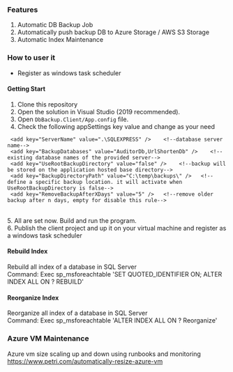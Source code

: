 ### Features
1. Automatic DB Backup Job
2. Automatically push backup DB to Azure Storage / AWS S3 Storage
3. Automatic Index Maintenance

### How to user it
 * Register as windows task scheduler

#### Getting Start
1. Clone this repository<br/>
2. Open the solution in Visual Studio (2019 recommended). <br/>
3. Open <code>DbBackup.Client/App.config</code> file. <br/>
4. Check the following appSettings key value and change as your need  <br/>
```
 <add key="ServerName" value=".\SQLEXPRESS" />    <!--database server name-->
 <add key="BackupDatabases" value="AuditorDb,UrlShortenDb" />    <!--existing database names of the provided server-->
 <add key="UseRootBackupDirectory" value="false" />    <!--backup will be stored on the application hosted base directory-->
 <add key="BackupDirectoryPath" value="C:\temp\backups\" />   <!--define a specific backup location. it will activate when UseRootBackupDirectory is false-->
 <add key="RemoveBackupAfterXDays" value="5" />   <!--remove older backup after n days, empty for disable this rule--> 
```
<br/>
5. All are set now. Build and run the program. <br/>
6. Publish the client project and up it on your virtual machine and register as a windows task scheduler


#### Rebuild Index
Rebuild all index of a database in SQL Server <br/>
Command: Exec sp_msforeachtable 'SET QUOTED_IDENTIFIER ON; ALTER INDEX ALL ON ? REBUILD'

#### Reorganize Index
Reorganize all index of a database in SQL Server <br/>
Command: Exec sp_msforeachtable 'ALTER INDEX ALL ON ? Reorganize'

### Azure VM Maintenance
Azure vm size scaling up and down using runbooks and monitoring https://www.petri.com/automatically-resize-azure-vm


